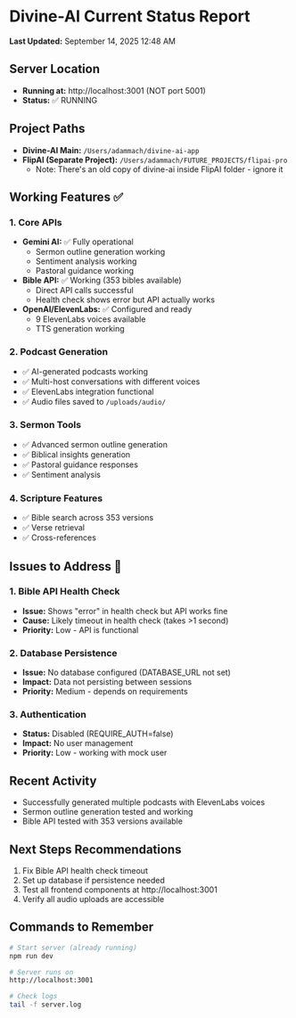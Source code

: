 # Divine-AI Current Status Report
**Last Updated:** September 14, 2025 12:48 AM

## Server Location
- **Running at:** http://localhost:3001 (NOT port 5001)
- **Status:** ✅ RUNNING

## Project Paths
- **Divine-AI Main:** `/Users/adammach/divine-ai-app`
- **FlipAI (Separate Project):** `/Users/adammach/FUTURE_PROJECTS/flipai-pro`
  - Note: There's an old copy of divine-ai inside FlipAI folder - ignore it

## Working Features ✅

### 1. Core APIs
- **Gemini AI:** ✅ Fully operational
  - Sermon outline generation working
  - Sentiment analysis working
  - Pastoral guidance working
- **Bible API:** ✅ Working (353 bibles available)
  - Direct API calls successful
  - Health check shows error but API actually works
- **OpenAI/ElevenLabs:** ✅ Configured and ready
  - 9 ElevenLabs voices available
  - TTS generation working

### 2. Podcast Generation
- ✅ AI-generated podcasts working
- ✅ Multi-host conversations with different voices
- ✅ ElevenLabs integration functional
- ✅ Audio files saved to `/uploads/audio/`

### 3. Sermon Tools
- ✅ Advanced sermon outline generation
- ✅ Biblical insights generation
- ✅ Pastoral guidance responses
- ✅ Sentiment analysis

### 4. Scripture Features
- ✅ Bible search across 353 versions
- ✅ Verse retrieval
- ✅ Cross-references

## Issues to Address 🔧

### 1. Bible API Health Check
- **Issue:** Shows "error" in health check but API works fine
- **Cause:** Likely timeout in health check (takes >1 second)
- **Priority:** Low - API is functional

### 2. Database Persistence
- **Issue:** No database configured (DATABASE_URL not set)
- **Impact:** Data not persisting between sessions
- **Priority:** Medium - depends on requirements

### 3. Authentication
- **Status:** Disabled (REQUIRE_AUTH=false)
- **Impact:** No user management
- **Priority:** Low - working with mock user

## Recent Activity
- Successfully generated multiple podcasts with ElevenLabs voices
- Sermon outline generation tested and working
- Bible API tested with 353 versions available

## Next Steps Recommendations
1. Fix Bible API health check timeout
2. Set up database if persistence needed
3. Test all frontend components at http://localhost:3001
4. Verify all audio uploads are accessible

## Commands to Remember
```bash
# Start server (already running)
npm run dev

# Server runs on
http://localhost:3001

# Check logs
tail -f server.log
```